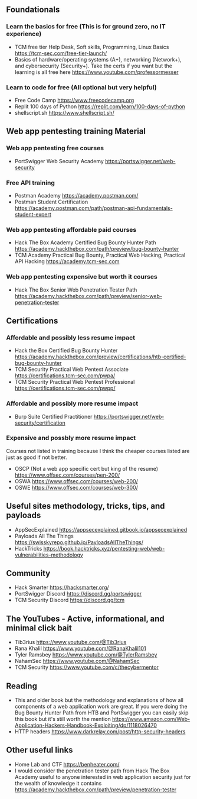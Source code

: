 ## Foundationals

### Learn the basics for free (This is for ground zero, no IT experience)
- TCM free tier Help Desk, Soft skills, Programming, Linux Basics https://tcm-sec.com/free-tier-launch/
- Basics of hardware/operating systems (A+), networking (Network+), and cybersecurity (Security+). Take the certs if you want but the learning is all free here https://www.youtube.com/professormesser

### Learn to code for free (All optional but very helpful)
- Free Code Camp https://www.freecodecamp.org
- Replit 100 days of Python https://replit.com/learn/100-days-of-python
- shellscript.sh https://www.shellscript.sh/

  
## Web app pentesting training Material

### Web app pentesting free courses
- PortSwigger Web Security Academy https://portswigger.net/web-security

### Free API training
- Postman Academy https://academy.postman.com/
- Postman Student Certification https://academy.postman.com/path/postman-api-fundamentals-student-expert

### Web app pentesting affordable paid courses
- Hack The Box Academy Certified Bug Bounty Hunter Path https://academy.hackthebox.com/path/preview/bug-bounty-hunter
- TCM Academy Practical Bug Bounty, Practical Web Hacking, Practical API Hacking https://academy.tcm-sec.com


### Web app pentesting expensive but worth it courses
- Hack The Box Senior Web Penetration Tester Path https://academy.hackthebox.com/path/preview/senior-web-penetration-tester


## Certifications

### Affordable and possibly less resume impact
- Hack the Box Certified Bug Bounty Hunter https://academy.hackthebox.com/preview/certifications/htb-certified-bug-bounty-hunter
- TCM Security Practical Web Pentest Associate https://certifications.tcm-sec.com/pwpa/
- TCM Security Practical Web Pentest Professional https://certifications.tcm-sec.com/pwpp/

### Affordable and possibly more resume impact
- Burp Suite Certified Practitioner https://portswigger.net/web-security/certification

 
### Expensive and possbly more resume impact 
Courses not listed in training because I think the cheaper courses listed are just as good if not better.
- OSCP (Not a web app specific cert but king of the resume) https://www.offsec.com/courses/pen-200/
- OSWA https://www.offsec.com/courses/web-200/
- OSWE https://www.offsec.com/courses/web-300/

  
## Useful sites methodology, tricks, tips, and payloads
- AppSecExplained https://appsecexplained.gitbook.io/appsecexplained
- Payloads All The Things https://swisskyrepo.github.io/PayloadsAllTheThings/
- HackTricks https://book.hacktricks.xyz/pentesting-web/web-vulnerabilities-methodology

  
## Community
- Hack Smarter https://hacksmarter.org/
- PortSwigger Discord https://discord.gg/portswigger
- TCM Security Discord https://discord.gg/tcm

  
## The YouTubes - Active, informational, and minimal click bait
- Tib3rius https://www.youtube.com/@Tib3rius
- Rana Khalil https://www.youtube.com/@RanaKhalil101
- Tyler Ramsbey https://www.youtube.com/@TylerRamsbey
- NahamSec https://www.youtube.com/@NahamSec
- TCM Security https://www.youtube.com/c/thecybermentor

  
## Reading
- This and older book but the methodology and explanations of how all components of a web application work are great. If you were doing the Bug Bounty Hunter Path from HTB and PortSwigger you can easily skip this book but it's still worth the mention https://www.amazon.com/Web-Application-Hackers-Handbook-Exploiting/dp/1118026470
- HTTP headers https://www.darkrelay.com/post/http-security-headers

  
## Other useful links
- Home Lab and CTF https://benheater.com/
- I would consider the penetration tester path from Hack The Box Academy useful to anyone interested in web application security just for the wealth of knowledge it contains https://academy.hackthebox.com/path/preview/penetration-tester
